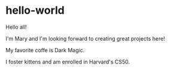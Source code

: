 # hello-world

Hello all!

I'm Mary and I'm looking forward to creating great projects here!

My favorite coffe is Dark Magic.

I foster kittens and am enrolled in Harvard's CS50.
